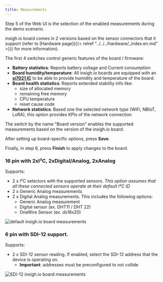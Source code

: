 ```yaml
---
title: Measurements
---
```


Step 5 of the Web UI is the selection of the enabled measurements during the demo scenario.

insigh.io board comes in 2 versions based on the sensor connectors that it support (refer to [Hardware page]({{< relref "../../../hardware/_index.en.md" >}}) for more information).

The first 4 switches control generic features of the board / firmware:

- **Battery statistics**: Reports battery voltage and Current consumption
- **Board humidity/temperature**: All insigh.io boards are equipped with an [**si7021 IC**](https://www.silabs.com/documents/public/data-sheets/Si7021-A20.pdf) to be able to provide humidity and temperature of the board.
- **Board health statistics**: Reports extended stability info like:
  - size of allocated memory
  - remaining free memory
  - CPU temperature
  - reset cause code
- **Network statistics**: Based one the selected network type (WiFi, NBIoT, LoRA), this option provides KPIs of the network connection

The switch by the name "Board version" enables the supported measurements based on the version of the insigh.io board.

After setting up board-specific options, press **Save**.

Finally, in step 6, press **Finish** to apply changes to the board.

### 16 pin with 2xI²C, 2xDigital/Analog, 2xAnalog

Supports:

- 2 x I²C selectors with the supported sensors. _This option assumes that all these connected sensors operate at their default I²C ID_
- 2 x Generic Analog measurements
- 2 x Digital Analog measurements. This includes the following options:
  - Generic Analog measurement
  - Digital sensor (ex. DHT11 / DHT 22)
  - OneWire Sensor (ex. ds18x20)

![default insigh.io board measurements](/images/webui-measurements-default.gif?width=50pc)

### 6 pin with SDI-12 support.

Supports:

- 2 x SDI-12 sensor reading. If enabled, select the SDI-12 address that the device is operating on.
  - **Important**: addresses must be preconfigured to not collide

![SDI-12 insigh.io board measurements](/images/webui-measurements-sdi12.gif?width=50pc)
